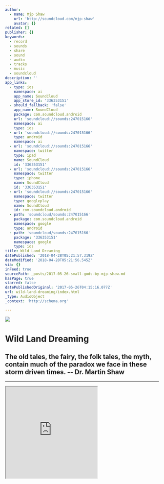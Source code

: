 ```yaml
---
author:
  - name: Mjp Shaw
    url: 'http://soundcloud.com/mjp-shaw'
    avatar: {}
related: []
publisher: {}
keywords:
  - record
  - sounds
  - share
  - sound
  - audio
  - tracks
  - music
  - soundcloud
description: ''
app_links:
  - type: ios
    namespace: ai
    app_name: SoundCloud
    app_store_id: '336353151'
  - should_fallback: 'false'
    app_name: SoundCloud
    package: com.soundcloud.android
    url: 'soundcloud://sounds:247015166'
    namespace: ai
    type: ios
  - url: 'soundcloud://sounds:247015166'
    type: android
    namespace: ai
  - url: 'soundcloud://sounds:247015166'
    namespace: twitter
    type: ipad
    name: SoundCloud
    id: '336353151'
  - url: 'soundcloud://sounds:247015166'
    namespace: twitter
    type: iphone
    name: SoundCloud
    id: '336353151'
  - url: 'soundcloud://sounds:247015166'
    namespace: twitter
    type: googleplay
    name: SoundCloud
    id: com.soundcloud.android
  - path: 'soundcloud/sounds:247015166'
    package: com.soundcloud.android
    namespace: google
    type: android
  - path: 'soundcloud/sounds:247015166'
    package: '336353151'
    namespace: google
    type: ios
title: Wild Land Dreaming
datePublished: '2018-04-28T05:21:57.319Z'
dateModified: '2018-04-28T05:21:56.545Z'
via: {}
inFeed: true
sourcePath: _posts/2017-05-26-small-gods-by-mjp-shaw.md
hasPage: true
starred: false
datePublishedOriginal: '2017-05-26T04:15:16.077Z'
url: wild-land-dreaming/index.html
_type: AudioObject
_context: 'http://schema.org'

---
```

![](https://the-grid-user-content.s3-us-west-2.amazonaws.com/134b8526-2130-4ef9-b8c1-043bfa03a2d1.jpg)

# Wild Land Dreaming

## The old tales, the fairy, the folk tales, the myth, contain much of the paradox we face in these storm driven times. -- Dr. Martin Shaw

---

<iframe src="https://the-grid.github.io/ed-userhtml/?g=eJxdkEFOwzAQRa8SWSrL2qFQJKhbcZJosKe1hZOxZsaNuD0hXVDYPj09ff1DPjOM2M05avKmd25juoT5ktSbnXOmk8BUSp4u3kxkulX_II7INyAcvEmqVV6tnbdCbYqhUIvbQKOtBb6Q7alx8au02b1bCzX_F5UhfIp9fHpx_XO_3z_AWN-gKQ0_CX-GIriylCMOjAUU4x2WRPOwhEacVLxyu8NNlrF_EWMlWcTfwDVLg7Jq5niwt1-O35L1Z5E" height="300" style=""></iframe>